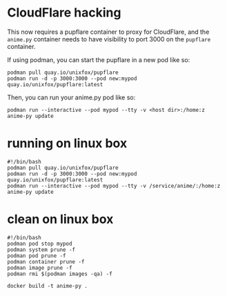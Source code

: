 # CloudFlare hacking
This now requires a pupflare container to proxy for CloudFlare, and the `anime.py`
container needs to have visibility to port 3000 on the `pupflare` container.

If using podman, you can start the pupflare in a new pod like so:
```
podman pull quay.io/unixfox/pupflare
podman run -d -p 3000:3000 --pod new:mypod quay.io/unixfox/pupflare:latest
```

Then, you can run your anime.py pod like so:
```
podman run --interactive --pod mypod --tty -v <host dir>:/home:z anime-py update
```

# running on linux box
```
#!/bin/bash
podman pull quay.io/unixfox/pupflare
podman run -d -p 3000:3000 --pod new:mypod quay.io/unixfox/pupflare:latest
podman run --interactive --pod mypod --tty -v /service/anime/:/home:z anime-py update
```

# clean on linux box
```
#!/bin/bash
podman pod stop mypod
podman system prune -f
podman pod prune -f
podman container prune -f
podman image prune -f
podman rmi $(podman images -qa) -f

docker build -t anime-py .
```
